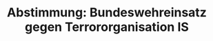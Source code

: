 ---
layout: abstimmung
title: "Abstimmung: Bundeswehreinsatz gegen Terrororganisation IS"
categories:
 - Bundeswehr
 - Ausland
tags:
 - IS
 - UN
 - Syrien
abstimmung:
 legislaturperiode: 18
 bundestagssitzung: 144
 abstimmung: 1
links:
 - title: https://www.bundestag.de/parlament/plenum/abstimmung/abstimmung?id=378
   url: https://www.bundestag.de/parlament/plenum/abstimmung/abstimmung?id=378
 - title: http://www.abgeordnetenwatch.de/einsatz_deutscher_streitkraefte_gegen_den_is_in_syrien-1105-777.html
   url: http://www.abgeordnetenwatch.de/einsatz_deutscher_streitkraefte_gegen_den_is_in_syrien-1105-777.html
data:
 - title: Abstimmungsergebnis 20151204_1-data.pdf
   url: /res/abstimmungsliste/20151204_1-data.pdf
 - title: Abstimmungsergebnis 20151204_1_xls-data.csv
   url: /res/abstimmungsliste/analyses/20151204_1_xls-data.csv
documents:
 - title: Drucksache 18/06866.pdf
   url: http://dip21.bundestag.de/dip21/btd/18/068/1806866.pdf
   local: /res/abstimmungsdaten/018-144-01/1806866.pdf
 - title: Drucksache 18/06912.pdf
   url: http://dip21.bundestag.de/dip21/btd/18/069/1806912.pdf
   local: /res/abstimmungsdaten/018-144-01/1806912.pdf
preview: |
     Deutscher Bundestag
    
     144. Sitzung des Deutschen Bundestages
     am Freitag, 4.Dezember 2015
    
     Endgültiges Ergebnis der Namentlichen Abstimmung Nr. 1
    
     Beschlussempfehlung des Auswärtigen Ausschusses (3. Ausschuss) zu dem Antrag der
     Bundesregierung
     Einsatz bewaffneter deutscher Streitkräfte zur Verhütung und Unterbindung terroristischer
     Handlungen durch die Terrororganisation IS auf Grundlage von Artikel 51 der Satzung der
     Vereinten Nationen in Verbindung mit Artikel 42 Absatz 7 des Vertrages über die
     Europäische Union sowie den Resolutionen 2170 (2014), 2199 (2015), 2249 (2015) des
     Sicherheitsrates der Vereinten Nationen
     Drs. 18/6866 und 18/6912
    
     Abgegebene Stimmen insgesamt:
    
     597
    
     Nicht abgegebene Stimmen:
     Ja-Stimmen:
    
     33
     445
    
     Nein-Stimmen:
    
     145
    
     Enthaltungen:
    
     7
    
     Ungültige:
    
     0
    
     Berlin, den 04.12.2015
    
     Beginn: 11:01
     Ende: 11:04
---